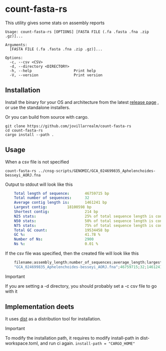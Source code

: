 # count-fasta-rs

This utility gives some stats on assembly reports

    Usage: count-fasta-rs [OPTIONS] [FASTA FILE (.fa .fasta .fna .zip .gz)]...

    Arguments:
      [FASTA FILE (.fa .fasta .fna .zip .gz)]...  

    Options:
      -c, --csv <CSV>              
      -d, --directory <DIRECTORY>  
      -h, --help                   Print help
      -V, --version                Print version

## Installation

Install the binary for your OS and architecture from the latest [release page](https://github.com/jovillarrealm/count-fasta-rs/releases) , or use the standalone installers. 

Or you can build from source with cargo.

    git clone https://github.com/jovillarrealm/count-fasta-rs
    cd count-fasta-rs
    cargo install --path .

## Usage 
When a csv file is not specified 

    count-fasta-rs ../cnsg-scripts/GENOMIC/GCA_024699835_Aphelenchoides-besseyi_AORJ.fna 

Output to stdout will look like this

```yaml
    Total length of sequence:       46759715 bp
    Total number of sequences:      32
    Average contig length is:       1461241 bp
    Largest contig:         18100598 bp
    Shortest contig:                214 bp
    N25 stats:                      25% of total sequence length is contained in the 1 sequences >= 18100598 bp
    N50 stats:                      50% of total sequence length is contained in the 2 sequences >= 16068654 bp
    N75 stats:                      75% of total sequence length is contained in the 3 sequences >= 10965501 bp
    Total GC count:                 19534458 bp
    GC %:                           41.78 %
    Number of Ns:                   2900
    Ns %:                           0.01 %
```

If the csv file was specified, then the created file will look like this
```rs
    filename;assembly_length;number_of_sequences;average_length;largest_contig;shortest_contig;N50;GC_percentage;total_N;N_percentage
    "GCA_024699835_Aphelenchoides-besseyi_AORJ.fna";46759715;32;1461241.09;18100598;214;16068654;41.78;2900;0.01
```

> [!IMPORTANT]
> If you are setting a -d directory, you should probably set a -c csv file to go with it

## Implementation deets

It uses [dist](https://github.com/axodotdev/cargo-dist) as a distribution tool for installation.

> [!IMPORTANT]
> To modify the installation path, it requires to modify install-path in dist-workspace.toml, and run ci again.
> `install-path = "CARGO_HOME"`


